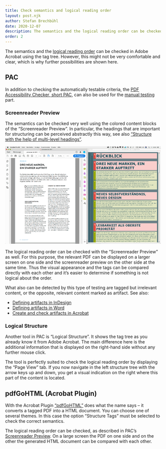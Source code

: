 ```yaml
---
title: Check semantics and logical reading order
layout: post.njk
author: Stefan Brechbühl
date: 2020-12-07
description: The semantics and the logical reading order can be checked in Adobe Acrobat using the tag tree. However, this might not be very comfortable and clear, which is why further possibilities are shown here.
order: 2
---
```


The semantics and the [logical reading order](/glossary/#logical-reading-order) can be checked in Adobe Acrobat using the tag tree. However, this might not be very comfortable and clear, which is why further possibilities are shown here.

## PAC

In addition to checking the automatically testable criteria, the [PDF Accessibility Checker, short PAC,](/glossary/#pac) can also be used for the [manual testing](/glossary/#manual-testing) part.

### Screenreader Preview

The semantics can be checked very well using the colored content blocks of the “Screenreader Preview”. In particular, the headings that are important for structuring can be perceived abstractly this way, see also [“Structure with the help of multi-level headings”](/basics/general/structure-with-the-help-of-multi-level-headings/).

![Screenshot: On the left side the PDF is opened in Acrobat. On the right the same PDF is in the screenreader preview of PAC.](src/assets/img/acrobat_and_pac-screenreader-preview.png)

The logical reading order can be checked with the “Screenreader Preview” as well. For this purpose, the relevant PDF can be displayed on a larger screen on one side and the screenreader preview on the other side at the same time. Thus the visual appearance and the tags can be compared directly with each other and it’s easier to determine if something is not logical about the order.

What also can be detected by this type of testing are tagged but irrelevant content, or the opposite, relevant content marked as artifact. See also:

- [Defining artifacts in InDesign](/basics/indesign/defining-artifacts-in-indesign/)
- [Defining artifacts in Word](/basics/word/defining-artifacts-in-word/)
- [Create and check artifacts in Acrobat](/basics/acrobat/create-and-check-artifacts-in-acrobat/)

### Logical Structure

Another tool in PAC is “Logical Structure”. It shows the tag tree as you already know it from Adobe Acrobat. The main difference here is the additional information that is displayed on the right-hand side without any further mouse click.

The tool is perfectly suited to check the logical reading order by displaying the “Page View” tab. If you now navigate in the left structure tree with the arrow keys up and down, you get a visual indication on the right where this part of the content is located.

## pdfGoHTML (Acrobat Plugin)

With the Acrobat Plugin [“pdfGoHTML”](https://www.callassoftware.com/en/products/pdfgohtml) does what the name says – it converts a tagged PDF into a HTML document. You can choose one of several themes. In this case the option “Structure Tags” must be selected to check the correct semantics.

The logical reading order can be checked, as described in PAC’s [Screenreader Preview](#screenreader-preview). On a large screen the PDF on one side and on the other the generated HTML document can be compared with each other.
